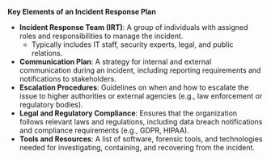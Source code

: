**Key Elements of an Incident Response Plan**
   - **Incident Response Team (IRT)**: A group of individuals with assigned roles and responsibilities to manage the incident.
     - Typically includes IT staff, security experts, legal, and public relations.
   - **Communication Plan**: A strategy for internal and external communication during an incident, including reporting requirements and notifications to stakeholders.
   - **Escalation Procedures**: Guidelines on when and how to escalate the issue to higher authorities or external agencies (e.g., law enforcement or regulatory bodies).
   - **Legal and Regulatory Compliance**: Ensures that the organization follows relevant laws and regulations, including data breach notifications and compliance requirements (e.g., GDPR, HIPAA).
   - **Tools and Resources**: A list of software, forensic tools, and technologies needed for investigating, containing, and recovering from the incident.
